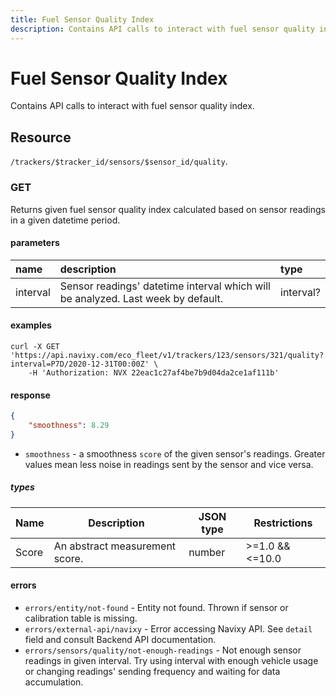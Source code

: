 ```yaml
---
title: Fuel Sensor Quality Index
description: Contains API calls to interact with fuel sensor quality index.
---
```


# Fuel Sensor Quality Index

Contains API calls to interact with fuel sensor quality index.

## Resource

`/trackers/$tracker_id/sensors/$sensor_id/quality`.

### GET

Returns given fuel sensor quality index calculated based on sensor readings in a given datetime period.

#### parameters

| name     | description                                                                      | type      |
|:---------|:---------------------------------------------------------------------------------|:----------|
| interval | Sensor readings' datetime interval which will be analyzed. Last week by default. | interval? |

#### examples

```shell
curl -X GET 'https://api.navixy.com/eco_fleet/v1/trackers/123/sensors/321/quality?interval=P7D/2020-12-31T00:00Z' \
    -H 'Authorization: NVX 22eac1c27af4be7b9d04da2ce1af111b'
```

#### response

```json
{
    "smoothness": 8.29
}
```

* `smoothness` - a smoothness `score` of the given sensor's readings. Greater values mean less noise in readings sent by the sensor and vice versa.

##### types

| Name  | Description                    | JSON type | Restrictions     |
|-------|--------------------------------|-----------|------------------|
| Score | An abstract measurement score. | number    | \>=1.0 && <=10.0 |


#### errors

* `errors/entity/not-found` - Entity not found. Thrown if sensor or calibration table is missing.
* `errors/external-api/navixy` - Error accessing Navixy API. See `detail` field and consult Backend API documentation.
* `errors/sensors/quality/not-enough-readings` - Not enough sensor readings in given interval. Try using interval with enough vehicle usage or changing readings' sending frequency and waiting for data accumulation.
